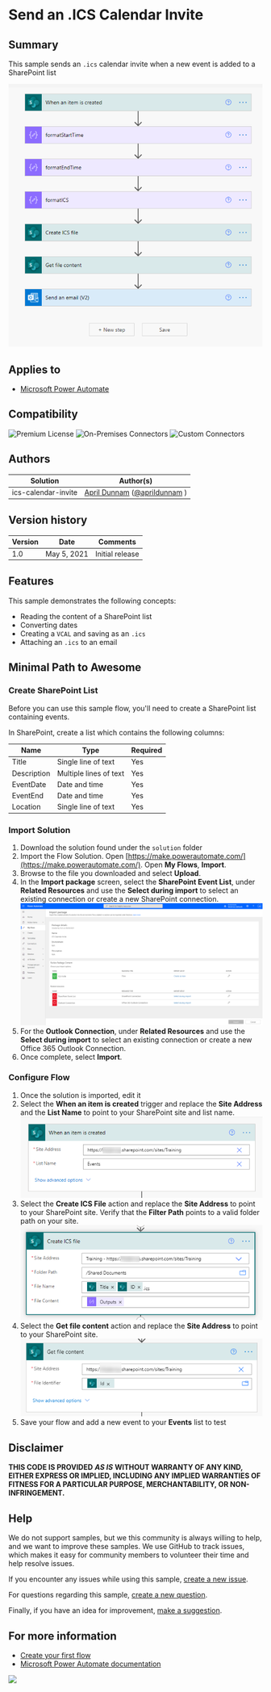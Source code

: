 # Send an .ICS Calendar Invite

## Summary

This sample sends an `.ics` calendar invite when a new event is added to a SharePoint list

![Preview](./assets/preview.png)

## Applies to

*   [Microsoft Power Automate](https://docs.microsoft.com/power-automate/)

## Compatibility

![Premium License](https://img.shields.io/badge/Premium%20License-Not%20Required-green.svg "Premium license not required")
![On-Premises Connectors](https://img.shields.io/badge/On--Premises%20Connectors-No-green.svg "Does not use on-premise connectors")
![Custom Connectors](https://img.shields.io/badge/Custom%20Connectors-Not%20Required-green.svg "Does not use custom connectors")

## Authors

| Solution | Author(s) |
| --- | --- |
| ics-calendar-invite | [April Dunnam](https://github.com/aprildunnam) ([@aprildunnam](https://www.twitter.com/aprildunnam) )

## Version history

| Version | Date | Comments |
| --- | --- | --- |
| 1.0 | May 5, 2021 | Initial release |

## Features

This sample demonstrates the following concepts:

*   Reading the content of a SharePoint list
*   Converting dates
*   Creating a `VCAL` and saving as an `.ics`
*   Attaching an `.ics` to an email


## Minimal Path to Awesome

### Create SharePoint List

Before you can use this sample flow, you'll need to create a SharePoint list containing events.

In SharePoint, create a list which contains the following columns:

| Name | Type |Required
|---|---|---|
|Title|Single line of text|Yes
|Description|Multiple lines of text|Yes
|EventDate|Date and time|Yes
|EventEnd|Date and time|Yes
|Location|Single line of text|Yes

### Import Solution

1.   Download the solution found under the `solution` folder
1.   Import the Flow Solution. Open  [https://make.powerautomate.com/](https://make.powerautomate.com/). Open **My Flows**, **Import**.
1.   Browse to the file you downloaded and select **Upload**.
1.   In the **Import package** screen, select the **SharePoint Event List**, under **Related Resources** and use the **Select during import** to select an existing connection or create a new SharePoint connection.
     ![Import](./assets/import1.png)
1.   For the **Outlook Connection**, under **Related Resources** and use the **Select during import** to select an existing connection or create a new Office 365 Outlook Connection.
1.   Once complete, select **Import**.

### Configure Flow

1. Once the solution is imported, edit it
1. Select the **When an item is created** trigger and replace the **Site Address** and the **List Name** to point to your SharePoint site and list name.
   ![Configure trigger](./assets/configure1.png)
1. Select the **Create ICS File** action and replace the **Site Address** to point to your SharePoint site. Verify that the **Filter Path** points to a valid folder path on your site.
   ![Configure Create ICS step](./assets/configure2.png)
1. Select the **Get file content** action and replace the **Site Address** to point to your SharePoint site. 
   ![Configure Get file content step](./assets/configure3.png)
1. Save your flow and add a new event to your **Events** list to test

## Disclaimer

**THIS CODE IS PROVIDED** _**AS IS**_ **WITHOUT WARRANTY OF ANY KIND, EITHER EXPRESS OR IMPLIED, INCLUDING ANY IMPLIED WARRANTIES OF FITNESS FOR A PARTICULAR PURPOSE, MERCHANTABILITY, OR NON-INFRINGEMENT.**

## Help

We do not support samples, but we this community is always willing to help, and we want to improve these samples. We use GitHub to track issues, which makes it easy for  community members to volunteer their time and help resolve issues.

If you encounter any issues while using this sample, [create a new issue](https://github.com/pnp/powerautomate-samples/issues/new?assignees=&labels=Needs%3A+Triage+%3Amag%3A%2Ctype%3Abug-suspected&template=bug-report.yml&sample=YOURSAMPLENAME&authors=@LinkeD365&title=YOURSAMPLENAME%20-%20).

For questions regarding this sample, [create a new question](https://github.com/pnp/powerautomate-samples/issues/new?assignees=&labels=Needs%3A+Triage+%3Amag%3A%2Ctype%3Abug-suspected&template=question.yml&sample=YOURSAMPLENAME&authors=@LinkeD365&title=YOURSAMPLENAME%20-%20).

Finally, if you have an idea for improvement, [make a suggestion](https://github.com/pnp/powerautomate-samples/issues/new?assignees=&labels=Needs%3A+Triage+%3Amag%3A%2Ctype%3Abug-suspected&template=suggestion.yml&sample=YOURSAMPLENAME&authors=@LinkeD365&title=YOURSAMPLENAME%20-%20).

## For more information

- [Create your first flow](https://docs.microsoft.com/en-us/power-automate/getting-started#create-your-first-flow)
- [Microsoft Power Automate documentation](https://docs.microsoft.com/en-us/power-automate/)


<img src="https://telemetry.sharepointpnp.com/powerautomate-samples/samples/teams-invites-via-graph-api" />
